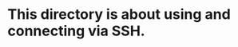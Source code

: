 This directory is about using and connecting via SSH.
=======================================================
